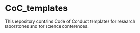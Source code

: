 # CoC_templates
This repository contains Code of Conduct templates for research laboratories and for science conferences.
